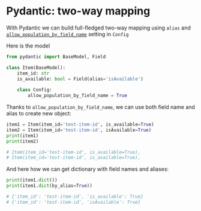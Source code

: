# Pydantic: two-way mapping

With Pydantic we can build full-fledged two-way mapping using `alias` and [`allow_population_by_field_name`](https://pydantic-docs.helpmanual.io/usage/model_config/) setting in `Config`

Here is the model

```python
from pydantic import BaseModel, Field

class Item(BaseModel):
    item_id: str
    is_available: bool = Field(alias='isAvailable')
        
    class Config:
        allow_population_by_field_name = True

```

Thanks to `allow_population_by_field_name`, we can use both field name and alias to create new object:

```python
item1 = Item(item_id='test-item-id', is_available=True)
item2 = Item(item_id='test-item-id', isAvailable=True)
print(item1)
print(item2)

# Item(item_id='test-item-id', is_available=True),
# Item(item_id='test-item-id', is_available=True),
```

And here how we can get dictionary with field names and aliases:

```python
print(item1.dict())
print(item1.dict(by_alias=True))

# {'item_id': 'test-item-id', 'is_available': True}
# {'item_id': 'test-item-id', 'isAvailable': True}
```